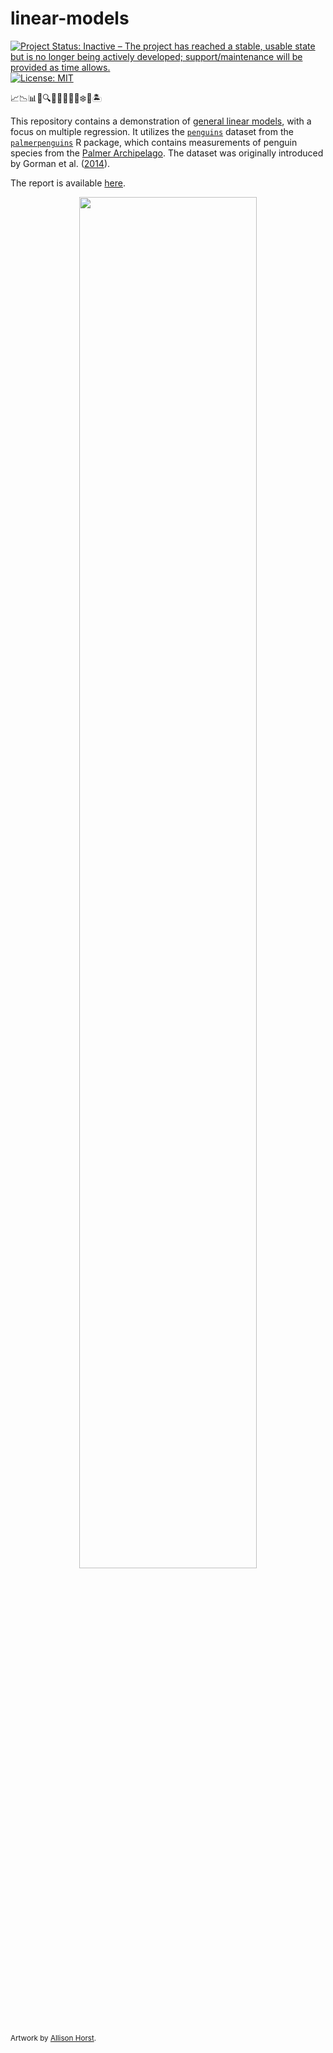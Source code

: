 # linear-models

<!-- badges: start -->
[![Project Status: Inactive – The project has reached a stable, usable state but is no longer being actively developed; support/maintenance will be provided as time allows.](https://www.repostatus.org/badges/latest/inactive.svg)](https://www.repostatus.org/#inactive)
[![License: MIT](https://img.shields.io/badge/license-MIT-green)](https://choosealicense.com/licenses/mit/)
<!-- badges: end -->

📈📉📊️📝🔍📐📏🎲🐧🌊❄️🧊🏝

This repository contains a demonstration of [general linear models](https://en.wikipedia.org/wiki/General_linear_model), with a focus on multiple regression. It utilizes the  [`penguins`](https://allisonhorst.github.io/palmerpenguins/reference/penguins.html) dataset from the [`palmerpenguins`](https://github.com/allisonhorst/palmerpenguins/) R package, which contains measurements of penguin species from the [Palmer Archipelago](https://en.wikipedia.org/wiki/Palmer_Archipelago). The dataset was originally introduced by Gorman et al. ([2014](https://doi.org/10.1371/journal.pone.0090081)).

The report is available [here](https://danielvartan.github.io/linear-models/).

<p align="center">
  <img width="75%" src="images/palmer_penguins.png" />
</p>

<sub>Artwork by [Allison Horst](https://allisonhorst.com).</sub>
